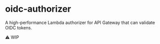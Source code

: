# oidc-authorizer

A high-performance Lambda authorizer for API Gateway that can validate OIDC tokens.


⚠️ WIP

